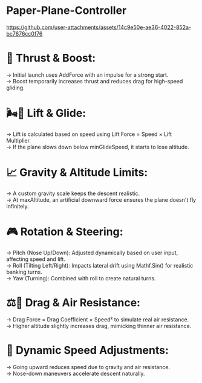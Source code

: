 # Paper-Plane-Controller
https://github.com/user-attachments/assets/14c9e50e-ae36-4022-852a-bc7676cc0f76

# 🚀 Thrust & Boost:
-> Initial launch uses AddForce with an impulse for a strong start.  
-> Boost temporarily increases thrust and reduces drag for high-speed gliding.  

# 🌬️💨  Lift & Glide:  
-> Lift is calculated based on speed using Lift Force = Speed × Lift Multiplier.  
-> If the plane slows down below minGlideSpeed, it starts to lose altitude.  

# 📈 Gravity & Altitude Limits:
-> A custom gravity scale keeps the descent realistic.  
-> At maxAltitude, an artificial downward force ensures the plane doesn't fly infinitely.  

# 🎮 Rotation & Steering:
-> Pitch (Nose Up/Down): Adjusted dynamically based on user input, affecting speed and lift.  
-> Roll (Tilting Left/Right): Impacts lateral drift using Mathf.Sin() for realistic banking turns.  
-> Yaw (Turning): Combined with roll to create natural turns.  

# ⚖️🎢 Drag & Air Resistance:
-> Drag Force = Drag Coefficient × Speed² to simulate real air resistance.  
-> Higher altitude slightly increases drag, mimicking thinner air resistance.  

# 🎯 Dynamic Speed Adjustments:
-> Going upward reduces speed due to gravity and air resistance.  
-> Nose-down maneuvers accelerate descent naturally.
